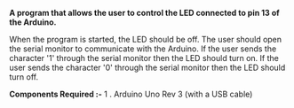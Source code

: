 **A program that allows the user to control the LED connected to pin 13 of the Arduino.**

When the program is started, the LED should be off.
The user should open the serial monitor to communicate with the Arduino.
If the user sends the character '1' through the serial monitor then the LED should turn on. If the user sends the character '0' through the serial monitor then the LED should turn off.

**Components Required :-**
1 . Arduino Uno Rev 3 (with a USB cable)
